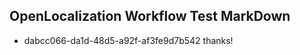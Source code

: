 ## OpenLocalization Workflow Test MarkDown
* dabcc066-da1d-48d5-a92f-af3fe9d7b542 thanks!

<!--HONumber=Aug16_HO3-->


